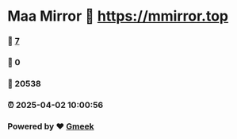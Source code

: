 # Maa Mirror :link: https://mmirror.top 
### :page_facing_up: [7](https://mmirror.top/tag.html) 
### :speech_balloon: 0 
### :hibiscus: 20538 
### :alarm_clock: 2025-04-02 10:00:56 
### Powered by :heart: [Gmeek](https://github.com/Meekdai/Gmeek)
